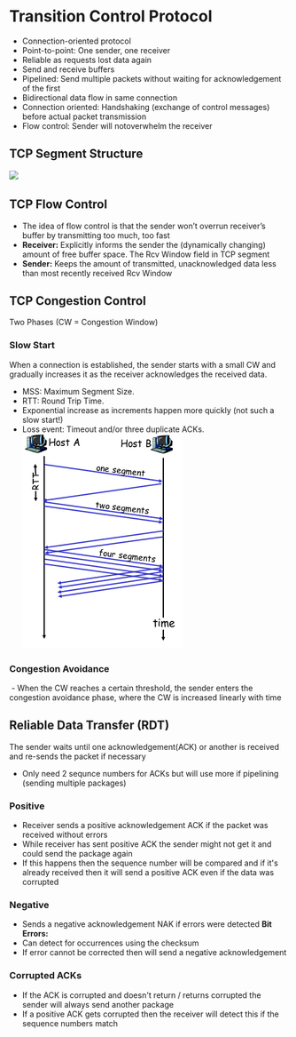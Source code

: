 # Transition Control Protocol
- Connection-oriented protocol
- Point-to-point: One sender, one receiver
- Reliable as requests lost data again
- Send and receive buffers
- Pipelined: Send multiple packets without waiting for acknowledgement of the first
- Bidirectional data flow in same connection
- Connection oriented: Handshaking (exchange of control messages) before actual packet transmission
- Flow control: Sender will notoverwhelm the receiver
## TCP Segment Structure
![](TCP-segment-structure.png)
## TCP Flow Control
- The idea of flow control is that the sender won’t overrun receiver’s buffer by transmitting too much, too fast
- **Receiver:** Explicitly informs the sender the (dynamically changing) amount of free buffer space. The Rcv Window field in TCP segment 
- **Sender:** Keeps the amount of transmitted, unacknowledged data less than most recently received Rcv Window

## TCP Congestion Control
Two Phases
(CW = Congestion Window)
### Slow Start
When a connection is established, the sender starts with a small CW and gradually increases it as the receiver acknowledges the received data.
- MSS: Maximum Segment Size.  
- RTT: Round Trip Time.  
- Exponential increase as increments happen more quickly (not such a slow start!)  
- Loss event: Timeout and/or three duplicate ACKs.
![](Pasted%20image%2020240514172040.png)
### Congestion Avoidance
 - When the CW reaches a certain threshold, the sender enters the congestion avoidance phase, where the CW is increased linearly with time

## Reliable Data Transfer (RDT)
The sender waits until one acknowledgement(ACK) or another is received and re-sends the packet if necessary
- Only need 2 sequnce numbers for ACKs but will use more if pipelining (sending multiple packages)
### Positive
- Receiver sends a positive acknowledgement ACK if the packet was received without errors
- While receiver has sent positive ACK the sender might not get it and could send the package again
- If this happens then the sequence number will be compared and if it's already received then it will send a positive ACK even if the data was corrupted
### Negative
- Sends a negative acknowledgement NAK if  errors were detected
**Bit Errors:**
- Can detect for occurrences using the checksum
- If error cannot be corrected then will send a negative acknowledgement
### Corrupted ACKs
- If the ACK is corrupted and doesn't return / returns corrupted the sender will always send another package
- If a positive ACK gets corrupted then the receiver will detect this if the sequence numbers match
